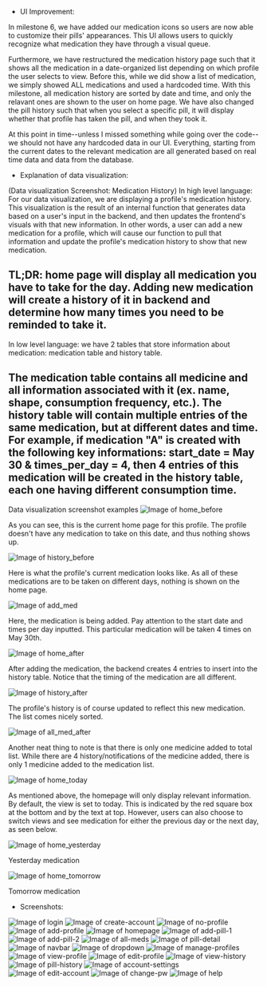 - UI Improvement:

In milestone 6, we have added our medication icons so users are now able to customize their pills' appearances. This UI allows users to quickly recognize what medication they have through a visual queue.

Furthermore, we have restructured the medication history page such that it shows all the medication in a date-organized list depending on which profile the user selects to view. Before this, while we did show a list of medication, we simply showed ALL medications and used a hardcoded time. With this milestone, all medication history are sorted by date and time, and only the relavant ones are shown to the user on home page. We have also changed the pill history such that when you select a specific pill, it will display whether that profile has taken the pill, and when they took it.

At this point in time--unless I missed something while going over the code--we should not have any hardcoded data in our UI. Everything, starting from the current dates to the relevant medication are all generated based on real time data and data from the database.


- Explanation of data visualization:

(Data visualization Screenshot: Medication History)
In high level language: For our data visualization, we are displaying a profile's medication history. This visualization is the result of an internal function that generates data based on a user's input in the backend, and then updates the frontend's visuals with that new information. In other words, a user can add a new medication for a profile, which will cause our function to pull that information and update the profile's medication history to show that new medication.

TL;DR: home page will display all medication you have to take for the day. Adding new medication will create a history of it in backend and determine how many times you need to be reminded to take it.
--

In low level language: we have 2 tables that store information about medication: medication table and history table. 

The medication table contains all medicine and all information associated with it (ex. name, shape, consumption frequency, etc.). 
The history table will contain multiple entries of the same medication, but at different dates and time. For example, if medication "A" is created with the following key informations: start_date = May 30 & times_per_day = 4, then 4 entries of this medication will be created in the history table, each one having different consumption time.
--

Data visualization screenshot examples
![Image of home_before](screenshots/home_before.png)

As you can see, this is the current home page for this profile. The profile doesn't have any medication to take on this date, and thus nothing shows up. 

![Image of history_before](screenshots/history_before.png)

Here is what the profile's current medication looks like. As all of these medications are to be taken on different days, nothing is shown on the home page.


![Image of add_med](screenshots/add_med.png)

Here, the medication is being added. Pay attention to the start date and times per day inputted. This particular medication will be taken 4 times on May 30th.

![Image of home_after](screenshots/home_after.png)

After adding the medication, the backend creates 4 entries to insert into the history table. Notice that the timing of the medication are all different. 

![Image of history_after](screenshots/history_after.png)

The profile's history is of course updated to reflect this new medication. The list comes nicely sorted.

![Image of all_med_after](screenshots/all_med_after.png)

Another neat thing to note is that there is only one medicine added to total list. While there are 4 history/notifications of the medicine added, there is only 1 medicine added to the medication list. 

![Image of home_today](screenshots/home_today.png)

As mentioned above, the homepage will only display relevant information. By default, the view is set to today. This is indicated by the red square box at the bottom and by the text at top. However, users can also choose to switch views and see medication for either the previous day or the next day, as seen below.

![Image of home_yesterday](screenshots/home_yesterday.png)

Yesterday medication

![Image of home_tomorrow](screenshots/home_tomorrow.png)

Tomorrow medication


- Screenshots:

![Image of login](screenshots/login.png)
![Image of create-account](screenshots/create-account.png)
![Image of no-profile](screenshots/no-profile.png)
![Image of add-profile](screenshots/add-profile.png)
![Image of homepage](screenshots/homepage.PNG)
![Image of add-pill-1](screenshots/add-pill-1.PNG)
![Image of add-pill-2](screenshots/add-pill-2.PNG)
![Image of all-meds](screenshots/all-meds.PNG)
![Image of pill-detail](screenshots/pill-detail.PNG)
![Image of navbar](screenshots/navbar.PNG)
![Image of dropdown](screenshots/dropdown.PNG)
![Image of manage-profiles](screenshots/manage-profiles.PNG)
![Image of view-profile](screenshots/view-profile.PNG)
![Image of edit-profile](screenshots/edit-profile.PNG)
![Image of view-history](screenshots/view-history.PNG)
![Image of pill-history](screenshots/pill-history.png)
![Image of account-settings](screenshots/account-settings.png)
![Image of edit-account](screenshots/edit-account.PNG)
![Image of change-pw](screenshots/change-pw.PNG)
![Image of help](screenshots/help.PNG)

